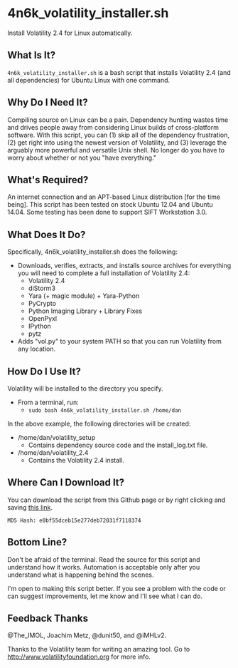 4n6k_volatility_installer.sh
============================

Install Volatility 2.4 for Linux automatically.

What Is It?
-----------
`4n6k_volatility_installer.sh` is a bash script that installs Volatility 2.4 (and all dependencies) for Ubuntu Linux with one command.

Why Do I Need It?
-----------------
Compiling source on Linux can be a pain. Dependency hunting wastes time and drives people away from considering Linux builds of cross-platform software. With this script, you can (1) skip all of the dependency frustration, (2) get right into using the newest version of Volatility, and (3) leverage the arguably more powerful and versatile Unix shell. No longer do you have to worry about whether or not you "have everything."

What's Required?
----------------
An internet connection and an APT-based Linux distribution [for the time being]. This script has been tested on stock Ubuntu 12.04 and Ubuntu 14.04. Some testing has been done to support SIFT Workstation 3.0.

What Does It Do?
----------------
Specifically, 4n6k_volatility_installer.sh does the following:

* Downloads, verifies, extracts, and installs source archives for everything you will need to complete a full installation of Volatility 2.4:
  * Volatility 2.4
  * diStorm3
  * Yara (+ magic module) + Yara-Python
  * PyCrypto
  * Python Imaging Library + Library Fixes
  * OpenPyxl
  * IPython
  * pytz
* Adds "vol.py" to your system PATH so that you can run Volatility from any location.

How Do I Use It?
----------------
Volatility will be installed to the directory you specify.

* From a terminal, run: 
  * `sudo bash 4n6k_volatility_installer.sh /home/dan`

In the above example, the following directories will be created:

* /home/dan/volatility_setup 
  * Contains dependency source code and the install_log.txt file.
* /home/dan/volatility_2.4
  * Contains the Volatility 2.4 install.

Where Can I Download It?
------------------------
You can download the script from this Github page or by right clicking and saving [this link](https://dl.4n6k.com/p/volinux/4n6k_volatility_installer.sh). 

`MD5 Hash: e0bf55dceb15e277deb72031f7118374`

Bottom Line?
------------
Don't be afraid of the terminal. Read the source for this script and understand how it works. Automation is acceptable only after you understand what is happening behind the scenes.

I'm open to making this script better. If you see a problem with the code or can suggest improvements, let me know and I'll see what I can do.

Feedback Thanks
---------------
@The_IMOL, Joachim Metz, @dunit50, and @iMHLv2.

Thanks to the Volatility team for writing an amazing tool. Go to http://www.volatilityfoundation.org for more info.
